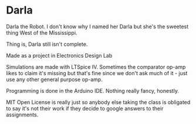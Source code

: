# Darla
Darla the Robot. I don't know why I named her Darla but she's the sweetest thing West of the Mississippi.

Thing is, Darla still isn't complete.

Made as a project in Electronics Design Lab

Simulations are made with LTSpice IV. Sometimes the comparator op-amp likes to claim it's missing but that's fine since we don't ask much of it - just use any other general purpose op-amp.

Programming is done in the Arduino IDE. Nothing really fancy, honestly.

MIT Open License is really just so anybody else taking the class is obligated to say it's not their work if they decide to google answers to their assignments.
